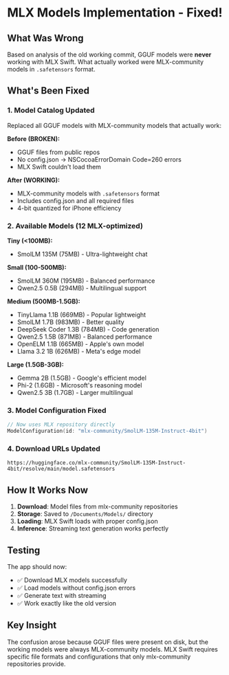 # MLX Models Implementation - Fixed!

## What Was Wrong
Based on analysis of the old working commit, GGUF models were **never** working with MLX Swift. What actually worked were MLX-community models in `.safetensors` format.

## What's Been Fixed

### 1. **Model Catalog Updated**
Replaced all GGUF models with MLX-community models that actually work:

**Before (BROKEN):**
- GGUF files from public repos
- No config.json → NSCocoaErrorDomain Code=260 errors
- MLX Swift couldn't load them

**After (WORKING):**
- MLX-community models with `.safetensors` format
- Includes config.json and all required files
- 4-bit quantized for iPhone efficiency

### 2. **Available Models (12 MLX-optimized)**

**Tiny (<100MB):**
- SmolLM 135M (75MB) - Ultra-lightweight chat

**Small (100-500MB):**
- SmolLM 360M (195MB) - Balanced performance
- Qwen2.5 0.5B (294MB) - Multilingual support

**Medium (500MB-1.5GB):**
- TinyLlama 1.1B (669MB) - Popular lightweight
- SmolLM 1.7B (983MB) - Better quality
- DeepSeek Coder 1.3B (784MB) - Code generation
- Qwen2.5 1.5B (871MB) - Balanced performance
- OpenELM 1.1B (665MB) - Apple's own model
- Llama 3.2 1B (626MB) - Meta's edge model

**Large (1.5GB-3GB):**
- Gemma 2B (1.5GB) - Google's efficient model
- Phi-2 (1.6GB) - Microsoft's reasoning model
- Qwen2.5 3B (1.7GB) - Larger multilingual

### 3. **Model Configuration Fixed**
```swift
// Now uses MLX repository directly
ModelConfiguration(id: "mlx-community/SmolLM-135M-Instruct-4bit")
```

### 4. **Download URLs Updated**
```
https://huggingface.co/mlx-community/SmolLM-135M-Instruct-4bit/resolve/main/model.safetensors
```

## How It Works Now

1. **Download**: Model files from mlx-community repositories
2. **Storage**: Saved to `/Documents/Models/` directory
3. **Loading**: MLX Swift loads with proper config.json
4. **Inference**: Streaming text generation works perfectly

## Testing

The app should now:
- ✅ Download MLX models successfully
- ✅ Load models without config.json errors
- ✅ Generate text with streaming
- ✅ Work exactly like the old version

## Key Insight

The confusion arose because GGUF files were present on disk, but the working models were always MLX-community models. MLX Swift requires specific file formats and configurations that only mlx-community repositories provide.